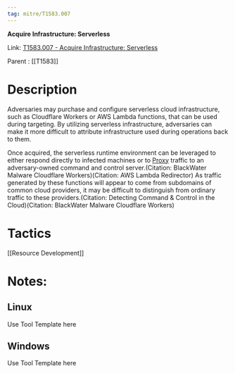 ```yaml
---
tag: mitre/T1583.007
---
```


**Acquire Infrastructure: Serverless**

Link: [T1583.007 - Acquire Infrastructure: Serverless](https://attack.mitre.org/techniques/T1583/007)

Parent : [[T1583]]


# Description

Adversaries may purchase and configure serverless cloud infrastructure, such as Cloudflare Workers or AWS Lambda functions, that can be used during targeting. By utilizing serverless infrastructure, adversaries can make it more difficult to attribute infrastructure used during operations back to them.

Once acquired, the serverless runtime environment can be leveraged to either respond directly to infected machines or to [Proxy](https://attack.mitre.org/techniques/T1090) traffic to an adversary-owned command and control server.(Citation: BlackWater Malware Cloudflare Workers)(Citation: AWS Lambda Redirector) As traffic generated by these functions will appear to come from subdomains of common cloud providers, it may be difficult to distinguish from ordinary traffic to these providers.(Citation: Detecting Command & Control in the Cloud)(Citation: BlackWater Malware Cloudflare Workers)

# Tactics


[[Resource Development]]


# Notes:

## Linux

Use Tool Template here

## Windows

Use Tool Template here